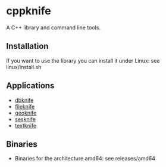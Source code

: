 # cppknife
A C++ library and command line tools.

## Installation
If you want to use the library you can install it under Linux: see linux/install.sh

## Applications

- [dbknife](doc/dbknife.md)
- [fileknife](doc/fileknife.md)
- [geoknife](doc/geoknife.md)
- [sesknife](doc/sesknife.md)
- [textknife](doc/textknife.md)

## Binaries
- Binaries for the architecture amd64: see releases/amd64
